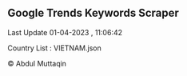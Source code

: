 

## Google Trends Keywords Scraper 
 
Last Update 01-04-2023 , 11:06:42

Country List :
VIETNAM.json



© Abdul Muttaqin 
